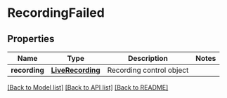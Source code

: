 # RecordingFailed

## Properties
Name | Type | Description | Notes
------------ | ------------- | ------------- | -------------
**recording** | [**LiveRecording**](LiveRecording.md) | Recording control object | 

[[Back to Model list]](../README.md#documentation-for-models) [[Back to API list]](../README.md#documentation-for-api-endpoints) [[Back to README]](../README.md)


